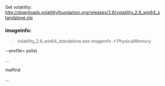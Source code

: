 Get volatility: http://downloads.volatilityfoundation.org/releases/2.6/volatility_2.6_win64_standalone.zip 

### imageinfo:

> volatility_2.6_win64_standalone.exe imageinfo -f PhysicalMemory

--profile= 
pslist 

...

malfind

...

